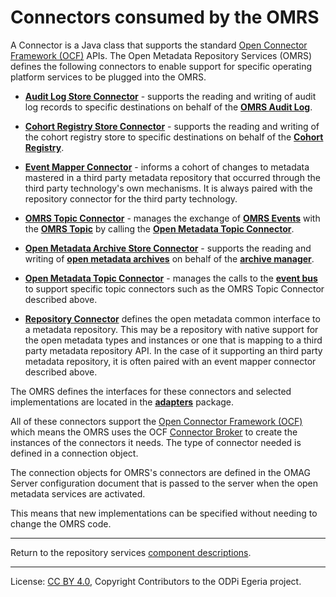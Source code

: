 <!-- SPDX-License-Identifier: CC-BY-4.0 -->
<!-- Copyright Contributors to the ODPi Egeria project 2019. -->

# Connectors consumed by the OMRS

A Connector is a Java class that supports the standard [Open Connector Framework (OCF)](../../../../frameworks/open-connector-framework) APIs.
The Open Metadata Repository Services (OMRS) defines the following connectors to enable
support for specific operating platform services to be plugged into the OMRS.

* **[Audit Log Store Connector](audit-log-store-connector.md)** - supports the reading and writing of
audit log records to specific destinations on behalf of the **[OMRS Audit Log](../audit-log.md)**.

* **[Cohort Registry Store Connector](cohort-registry-store-connector.md)** - supports the
reading and writing of the cohort registry store to specific destinations on behalf of
the **[Cohort Registry](../cohort-registry.md)**.

* **[Event Mapper Connector](event-mapper-connector.md)** - informs a cohort
of changes to metadata mastered in a third party metadata repository that
occurred through the third party technology's own mechanisms.
It is always paired with the repository connector for
the third party technology.

* **[OMRS Topic Connector](omrs-topic-connector.md)** - manages the exchange 
of **[OMRS Events](../../event-descriptions/README.md)** with
the **[OMRS Topic](../../omrs-event-topic.md)** by calling
the **[Open Metadata Topic Connector](open-metadata-topic-connector.md)**.

* **[Open Metadata Archive Store Connector](open-metadata-archive-store-connector.md)** - supports the
reading and writing of **[open metadata archives](../../open-metadata-archive.md)**
on behalf of the **[archive manager](../archive-manager.md)**.

* **[Open Metadata Topic Connector](open-metadata-topic-connector.md)** - manages
the calls to the **[event bus](../../../../admin-services/docs/concepts/event-bus.md)** to support
specific topic connectors such as the OMRS Topic Connector described above.

* **[Repository Connector](repository-connector.md)** defines the open metadata common interface
to a metadata repository.  This may be a repository with
native support for the open metadata types and instances or
one that is mapping to a third party metadata repository API.
In the case of it supporting an third party metadata repository,
it is often paired with an event mapper connector described above.

The OMRS defines the interfaces for these connectors and selected implementations
are located in the **[adapters](../../../../adapters/open-connectors/repository-services-connectors)** package.

All of these connectors support
the [Open Connector Framework (OCF)](../../../../frameworks/open-connector-framework)
which means the OMRS uses the 
OCF [Connector Broker](../../../../frameworks/open-connector-framework/docs/concepts/connector-broker.md)
to create the instances of the connectors it needs.
The type of connector needed is defined in a connection object.

The connection objects for OMRS's connectors are defined in the
OMAG Server configuration document that is passed to the
server when the open metadata services are activated.

This means that new implementations can be specified without needing
to change the OMRS code.

----
Return to the repository services [component descriptions](..).

----
License: [CC BY 4.0](https://creativecommons.org/licenses/by/4.0/),
Copyright Contributors to the ODPi Egeria project.
